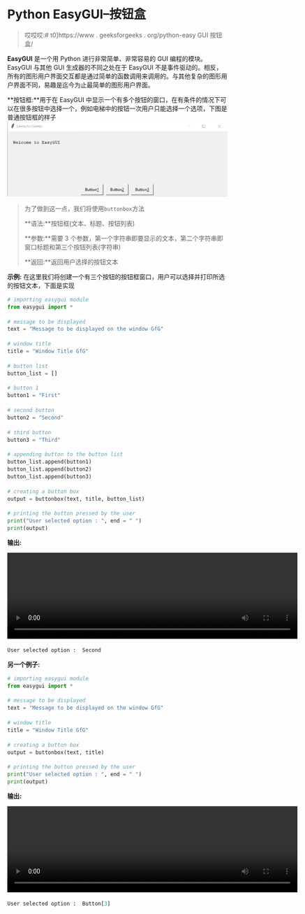 # Python EasyGUI–按钮盒

> 哎哎哎:# t0]https://www . geeksforgeeks . org/python-easy GUI 按钮盒/

**EasyGUI** 是一个用 Python 进行非常简单、非常容易的 GUI 编程的模块。EasyGUI 与其他 GUI 生成器的不同之处在于 EasyGUI 不是事件驱动的。相反，所有的图形用户界面交互都是通过简单的函数调用来调用的。与其他复杂的图形用户界面不同，易趣是迄今为止最简单的图形用户界面。

**按钮框:**用于在 EasyGUI 中显示一个有多个按钮的窗口，在有条件的情况下可以在很多按钮中选择一个，例如电梯中的按钮一次用户只能选择一个选项，下图是普通按钮框的样子
![](img/f465fb74c39fb7b1bd607f10ea4234ab.png)

> 为了做到这一点，我们将使用`buttonbox`方法
> 
> **语法:**按钮框(文本、标题、按钮列表)
> 
> **参数:**需要 3 个参数，第一个字符串即要显示的文本，第二个字符串即窗口标题和第三个按钮列表(字符串)
> 
> **返回:**返回用户选择的按钮文本

**示例:**
在这里我们将创建一个有三个按钮的按钮框窗口，用户可以选择并打印所选的按钮文本，下面是实现

```py
# importing easygui module
from easygui import *

# message to be displayed 
text = "Message to be displayed on the window GfG"

# window title
title = "Window Title GfG"

# button list
button_list = []

# button 1
button1 = "First"

# second button
button2 = "Second"

# third button
button3 = "Third"

# appending button to the button list
button_list.append(button1)
button_list.append(button2)
button_list.append(button3)

# creating a button box
output = buttonbox(text, title, button_list)

# printing the button pressed by the user
print("User selected option : ", end = " ")
print(output)
```

**输出:**

<video class="wp-video-shortcode" id="video-479803-1" width="665" height="197" preload="metadata" controls=""><source type="video/mp4" src="https://media.geeksforgeeks.org/wp-content/uploads/20200902184307/Window-Title-GfG-2020-09-02-18-42-20.mp4?_=1">[https://media.geeksforgeeks.org/wp-content/uploads/20200902184307/Window-Title-GfG-2020-09-02-18-42-20.mp4](https://media.geeksforgeeks.org/wp-content/uploads/20200902184307/Window-Title-GfG-2020-09-02-18-42-20.mp4)</video>

```py
User selected option :  Second

```

**另一个例子:**

```py
# importing easygui module
from easygui import *

# message to be displayed 
text = "Message to be displayed on the window GfG"

# window title
title = "Window Title GfG"

# creating a button box
output = buttonbox(text, title)

# printing the button pressed by the user
print("User selected option : ", end = " ")
print(output)
```

**输出:**

<video class="wp-video-shortcode" id="video-479803-2" width="665" height="197" preload="metadata" controls=""><source type="video/mp4" src="https://media.geeksforgeeks.org/wp-content/uploads/20200902184554/Window-Title-GfG-2020-09-02-18-45-02.mp4?_=2">[https://media.geeksforgeeks.org/wp-content/uploads/20200902184554/Window-Title-GfG-2020-09-02-18-45-02.mp4](https://media.geeksforgeeks.org/wp-content/uploads/20200902184554/Window-Title-GfG-2020-09-02-18-45-02.mp4)</video>

```py
User selected option :  Button[3]

```
